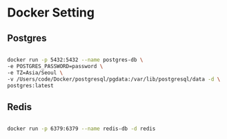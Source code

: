 
# Docker Setting

## Postgres 

``` bash

docker run -p 5432:5432 --name postgres-db \
-e POSTGRES_PASSWORD=password \
-e TZ=Asia/Seoul \
-v /Users/code/Docker/postgresql/pgdata:/var/lib/postgresql/data -d \
postgres:latest
```

## Redis
    
```bash

docker run -p 6379:6379 --name redis-db -d redis
```
